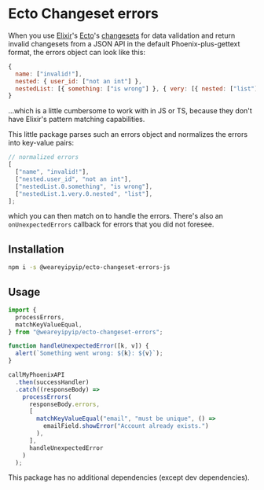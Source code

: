 # Ecto Changeset errors

When you use [Elixir](https://elixir-lang.org/)'s [Ecto](https://github.com/elixir-ecto/ecto)'s [changesets](https://hexdocs.pm/ecto/Ecto.Changeset.html) for data validation and return invalid changesets from a JSON API in the default Phoenix-plus-gettext format, the errors object can look like this:

```javascript
{
  name: ["invalid!"],
  nested: { user_id: ["not an int"] },
  nestedList: [{ something: ["is wrong"] }, { very: [{ nested: ["list"] }] }],
}
```

...which is a little cumbersome to work with in JS or TS, because they don't have Elixir's pattern matching capabilities.

This little package parses such an errors object and normalizes the errors into key-value pairs:

```javascript
// normalized errors
[
  ["name", "invalid!"],
  ["nested.user_id", "not an int"],
  ["nestedList.0.something", "is wrong"],
  ["nestedList.1.very.0.nested", "list"],
];
```

which you can then match on to handle the errors. There's also an `onUnexpectedErrors` callback for errors that you did not foresee.

## Installation

```bash
npm i -s @weareyipyip/ecto-changeset-errors-js
```

## Usage

```javascript
import {
  processErrors,
  matchKeyValueEqual,
} from "@weareyipyip/ecto-changeset-errors";

function handleUnexpectedError([k, v]) {
  alert(`Something went wrong: ${k}: ${v}`);
}

callMyPhoenixAPI
  .then(successHandler)
  .catch((responseBody) =>
    processErrors(
      responseBody.errors,
      [
        matchKeyValueEqual("email", "must be unique", () =>
          emailField.showError("Account already exists.")
        ),
      ],
      handleUnexpectedError
    )
  );
```

This package has no additional dependencies (except dev dependencies).
